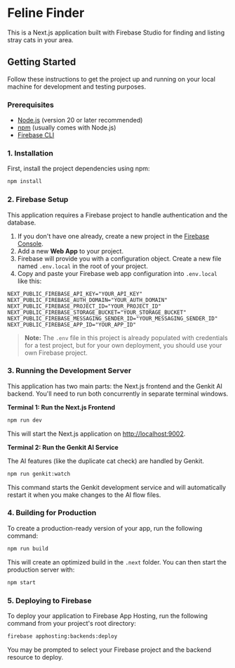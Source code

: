 # Feline Finder

This is a Next.js application built with Firebase Studio for finding and listing stray cats in your area.

## Getting Started

Follow these instructions to get the project up and running on your local machine for development and testing purposes.

### Prerequisites

- [Node.js](https://nodejs.org/) (version 20 or later recommended)
- [npm](https://www.npmjs.com/) (usually comes with Node.js)
- [Firebase CLI](https://firebase.google.com/docs/cli)

### 1. Installation

First, install the project dependencies using npm:

```bash
npm install
```

### 2. Firebase Setup

This application requires a Firebase project to handle authentication and the database.

1.  If you don't have one already, create a new project in the [Firebase Console](https://console.firebase.google.com/).
2.  Add a new **Web App** to your project.
3.  Firebase will provide you with a configuration object. Create a new file named `.env.local` in the root of your project.
4.  Copy and paste your Firebase web app configuration into `.env.local` like this:

```
NEXT_PUBLIC_FIREBASE_API_KEY="YOUR_API_KEY"
NEXT_PUBLIC_FIREBASE_AUTH_DOMAIN="YOUR_AUTH_DOMAIN"
NEXT_PUBLIC_FIREBASE_PROJECT_ID="YOUR_PROJECT_ID"
NEXT_PUBLIC_FIREBASE_STORAGE_BUCKET="YOUR_STORAGE_BUCKET"
NEXT_PUBLIC_FIREBASE_MESSAGING_SENDER_ID="YOUR_MESSAGING_SENDER_ID"
NEXT_PUBLIC_FIREBASE_APP_ID="YOUR_APP_ID"
```

> **Note:** The `.env` file in this project is already populated with credentials for a test project, but for your own deployment, you should use your own Firebase project.

### 3. Running the Development Server

This application has two main parts: the Next.js frontend and the Genkit AI backend. You'll need to run both concurrently in separate terminal windows.

**Terminal 1: Run the Next.js Frontend**

```bash
npm run dev
```

This will start the Next.js application on [http://localhost:9002](http://localhost:9002).

**Terminal 2: Run the Genkit AI Service**

The AI features (like the duplicate cat check) are handled by Genkit.

```bash
npm run genkit:watch
```

This command starts the Genkit development service and will automatically restart it when you make changes to the AI flow files.

### 4. Building for Production

To create a production-ready version of your app, run the following command:

```bash
npm run build
```

This will create an optimized build in the `.next` folder. You can then start the production server with:

```bash
npm start
```

### 5. Deploying to Firebase

To deploy your application to Firebase App Hosting, run the following command from your project's root directory:

```bash
firebase apphosting:backends:deploy
```

You may be prompted to select your Firebase project and the backend resource to deploy.
